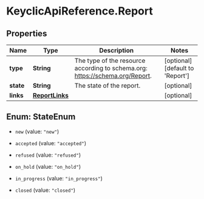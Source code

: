# KeyclicApiReference.Report

## Properties
Name | Type | Description | Notes
------------ | ------------- | ------------- | -------------
**type** | **String** | The type of the resource according to schema.org: https://schema.org/Report. | [optional] [default to &#39;Report&#39;]
**state** | **String** | The state of the report. | [optional] 
**links** | [**ReportLinks**](ReportLinks.md) |  | [optional] 


<a name="StateEnum"></a>
## Enum: StateEnum


* `new` (value: `"new"`)

* `accepted` (value: `"accepted"`)

* `refused` (value: `"refused"`)

* `on_hold` (value: `"on_hold"`)

* `in_progress` (value: `"in_progress"`)

* `closed` (value: `"closed"`)




